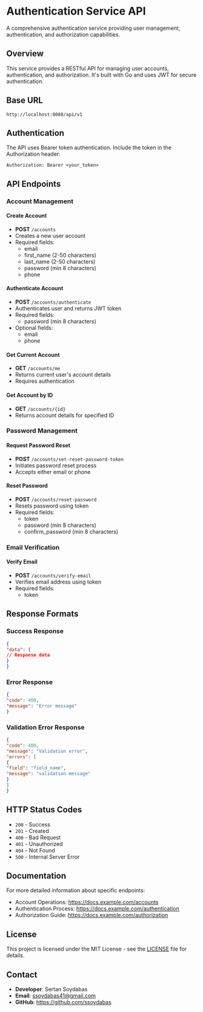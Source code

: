 # Authentication Service API

A comprehensive authentication service providing user management, authentication, and authorization capabilities.

## Overview

This service provides a RESTful API for managing user accounts, authentication, and authorization. It's built with Go and uses JWT for secure authentication.

## Base URL

```
http://localhost:8080/api/v1
```

## Authentication

The API uses Bearer token authentication. Include the token in the Authorization header:

```
Authorization: Bearer <your_token>
```

## API Endpoints

### Account Management

#### Create Account
- **POST** `/accounts`
- Creates a new user account
- Required fields:
  - email
  - first_name (2-50 characters)
  - last_name (2-50 characters)
  - password (min 8 characters)
  - phone

#### Authenticate Account
- **POST** `/accounts/authenticate`
- Authenticates user and returns JWT token
- Required fields:
  - password (min 8 characters)
- Optional fields:
  - email
  - phone

#### Get Current Account
- **GET** `/accounts/me`
- Returns current user's account details
- Requires authentication

#### Get Account by ID
- **GET** `/accounts/{id}`
- Returns account details for specified ID

### Password Management

#### Request Password Reset
- **POST** `/accounts/set-reset-password-token`
- Initiates password reset process
- Accepts either email or phone

#### Reset Password
- **POST** `/accounts/reset-password`
- Resets password using token
- Required fields:
  - token
  - password (min 8 characters)
  - confirm_password (min 8 characters)

### Email Verification

#### Verify Email
- **POST** `/accounts/verify-email`
- Verifies email address using token
- Required fields:
  - token

## Response Formats

### Success Response
```json
{
"data": {
// Response data
}
}
```

### Error Response
```json
{
"code": 400,
"message": "Error message"
}
```

### Validation Error Response
```json
{
"code": 400,
"message": "Validation error",
"errors": [
{
"field": "field_name",
"message": "validation message"
}
]
}
```

## HTTP Status Codes

- `200` - Success
- `201` - Created
- `400` - Bad Request
- `401` - Unauthorized
- `404` - Not Found
- `500` - Internal Server Error

## Documentation

For more detailed information about specific endpoints:
- Account Operations: https://docs.example.com/accounts
- Authentication Process: https://docs.example.com/authentication
- Authorization Guide: https://docs.example.com/authorization

## License

This project is licensed under the MIT License - see the [LICENSE](https://github.com/ssoydabas/auth-service/LICENSE) file for details.

## Contact

- **Developer**: Sertan Soydabas
- **Email**: ssoydabas41@gmail.com
- **GitHub**: https://github.com/ssoydabas